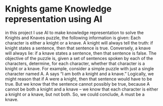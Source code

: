 # Knights game Knowledge representation using AI
in this project I use AI to make knowledge representation to solve the  Knights and Knaves puzzle, the following information is given: Each character is either a knight or a knave. A knight will always tell the truth: if knight states a sentence, then that sentence is true. Conversely, a knave will always lie: if a knave states a sentence, then that sentence is false.  The objective of the puzzle is, given a set of sentences spoken by each of the characters, determine, for each character, whether that character is a knight or a knave.  For example, consider a simple puzzle with just a single character named A. A says “I am both a knight and a knave.”  Logically, we might reason that if A were a knight, then that sentence would have to be true. But we know that the sentence cannot possibly be true, because A cannot be both a knight and a knave – we know that each character is either a knight or a knave, but not both. So, we could conclude, A must be a knave.
